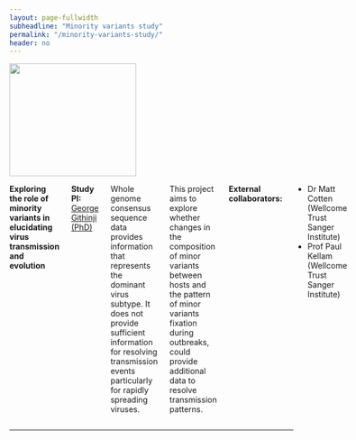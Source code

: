 ```yaml
---
layout: page-fullwidth
subheadline: "Minority variants study"
permalink: "/minority-variants-study/"
header: no
---
```


<div class="row">
<div class="large-4 columns">
<img src="{{ site.url }}/images/minority-variants.png" alt="" height="200" width="225">
</div>

<div class="large-8 columns">
<p><strong>Exploring the role of minority variants in elucidating virus transmission and evolution</strong>
<p><strong> Study PI: </strong><a href="{{ site.url }}/george-githinji"> George Githinji (PhD)</a></p>
<p class="text-justify">
Whole genome consensus sequence data provides information that represents the dominant virus subtype. It does not provide sufficient information for resolving transmission events particularly for rapidly spreading viruses.
</p>

<p class="text-justify">
This project aims to explore whether changes in the composition of minor variants between hosts and the pattern of minor variants fixation during outbreaks, could provide additional data to resolve transmission patterns. 
</p>

<p><strong>External collaborators:</strong>
</p>
<ul>
 <li>Dr Matt Cotten (Wellcome Trust Sanger Institute) </li>
 <li>Prof Paul Kellam (Wellcome Trust Sanger Institute) </li>
<ul/>

</div>
</div><!-- /.row -->

<hr>
